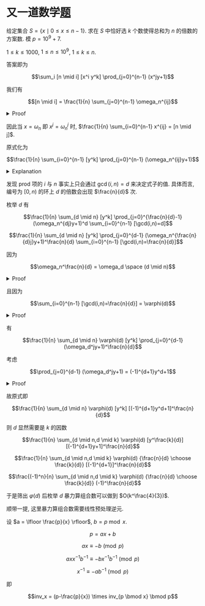 # 又一道数学[题](https://community.topcoder.com/stat?c=problem_statement&pm=11351)

给定集合 $S=\{x \mid 0 \le x \le n - 1\}$. 求在 $S$ 中恰好选 $k$ 个数使得总和为 $n$ 的倍数的方案数. 模 $p = 10^9+7$.

$1 \le k \le 1000$, $1 \le n \le 10^9$, $1 \le k \le n$.

答案即为

$$\sum_i [n \mid i] [x^i y^k] \prod_{j=0}^{n-1} (x^jy+1)$$

我们有

$$[n \mid i] = \frac{1}{n} \sum_{j=0}^{n-1} \omega_n^{ij}$$

<details>
<summary>Proof</summary>

- $n \mid i$

  显然成立.

- $n \nmid i$

  根据等比数列求和, 有

  $$\sum_{j=0}^{n-1} \omega_n^{ij} = \frac{1-\omega_n^{in}}{1 - \omega_n^i}$$
  
  因为 $\omega_n^i \neq 1$, $\omega_n^{in} = 1$, 故成立.
</details>

因此当 $x = \omega_n$ 即 $x^j = \omega_n^j$ 时, $\frac{1}{n} \sum_{i=0}^{n-1} x^{ij} = [n \mid j]$.

原式化为

$$\frac{1}{n} \sum_{i=0}^{n-1} [y^k] \prod_{j=0}^{n-1} (\omega_n^{ij}y+1)$$

<details>
<summary>Explanation</summary>

考虑固定一个 $\sum j = s$, 则有 $\frac{1}{n} \sum_{i=0}^{n-1} \omega_n^{is} = [n \mid s]$ 的贡献.
</details>

发现 prod 项的 $i$ 与 $n$ 事实上只会通过 $\gcd(i,n) = d$ 来决定式子的值. 具体而言, 编号为 $[0,n)$ 的环上 $d$ 的倍数会出现 $\frac{n}{d}$ 次.

枚举 $d$ 有

$$\frac{1}{n} \sum_{d \mid n} [y^k] \prod_{j=0}^{\frac{n}{d}-1} (\omega_n^{dj}y+1)^d \sum_{i=0}^{n-1} [\gcd(i,n)=d]$$

$$\frac{1}{n} \sum_{d \mid n} [y^k] \prod_{j=0}^{d-1} (\omega_n^{\frac{n}{d}j}y+1)^\frac{n}{d} \sum_{i=0}^{n-1} [\gcd(i,n)=\frac{n}{d}]$$

因为

$$\omega_n^\frac{n}{d} = \omega_d \space (d \mid n)$$

<details>
<summary>Proof</summary>

左侧转 $d$ 次恰好转完一圈, 右侧同理, 故得证.
</details>

且因为

$$\sum_{i=0}^{n-1} [\gcd(i,n)=\frac{n}{d}] = \varphi(d)$$

<details>
<summary>Proof</summary>

$i = \frac{n}{d}$ 时显然有 $1$ 的贡献, 且是最小的有贡献的数. 考虑将其扩倍, 但不能将分母上的 $d$ 约分掉, 故能有 $\varphi(d)$ 种扩倍的方式.
</details>

有

$$\frac{1}{n} \sum_{d \mid n} \varphi(d) [y^k] \prod_{j=0}^{d-1} (\omega_d^jy+1)^\frac{n}{d}$$

考虑

$$\prod_{j=0}^{d-1} (\omega_d^jy+1) = (-1)^{d+1}y^d+1$$

<details>
<summary>Proof</summary>

左式关于 $y$ 的方程的解集为 $T = \{\frac{-1}{\omega_d^j} \mid 0 \le j \le d-1 \}$.
- $2 \mid d$

  $T = \{\omega_d^j \mid 0 \le j \le d-1 \}$. 由代数基本定理得其与 $y^d-1$ 成倍数关系. 代入 $y = 0$ 发现其等于 $1-y^d$, 即右式.

- $2 \nmid d$

  $T = \{-\omega_d^j \mid 0 \le j \le d-1 \}$. 同理等于 $y^d+1$ 即右式.
</details>

故原式即

$$\frac{1}{n} \sum_{d \mid n} \varphi(d) [y^k] [(-1)^{d+1}y^d+1]^\frac{n}{d}$$

则 $d$ 显然需要是 $k$ 的因数

$$\frac{1}{n} \sum_{d \mid n,d \mid k} \varphi(d) [y^\frac{k}{d}] [(-1)^{d+1}y+1]^\frac{n}{d}$$

$$\frac{1}{n} \sum_{d \mid n,d \mid k} \varphi(d) {\frac{n}{d} \choose \frac{k}{d}} [(-1)^{d+1}]^\frac{n}{d}$$

$$\frac{(-1)^n}{n} \sum_{d \mid n,d \mid k} \varphi(d) {\frac{n}{d} \choose \frac{k}{d}} (-1)^\frac{n}{d}$$

于是筛出 $\varphi(d)$ 后枚举 $d$ 暴力算组合数可以做到 $O(k^\frac{4}{3})$.

顺带一提, 这里暴力算组合数需要线性预处理逆元.

设 $a = \lfloor \frac{p}{x} \rfloor$, $b = p \bmod x$.

$$p = ax+b$$

$$ax \equiv -b \pmod p$$

$$axx^{-1}b^{-1} \equiv -bx^{-1}b^{-1} \pmod p$$

$$x^{-1} \equiv -ab^{-1} \pmod p$$

即

$$inv_x = (p-\frac{p}{x}) \times inv_{p \bmod x} \bmod p$$
